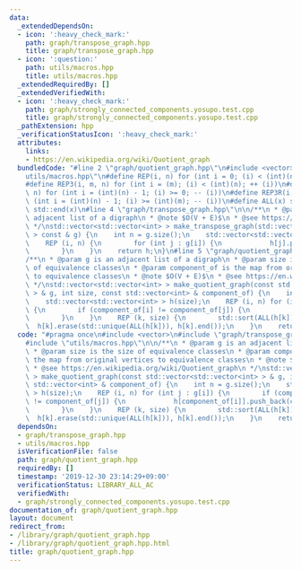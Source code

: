 ```yaml
---
data:
  _extendedDependsOn:
  - icon: ':heavy_check_mark:'
    path: graph/transpose_graph.hpp
    title: graph/transpose_graph.hpp
  - icon: ':question:'
    path: utils/macros.hpp
    title: utils/macros.hpp
  _extendedRequiredBy: []
  _extendedVerifiedWith:
  - icon: ':heavy_check_mark:'
    path: graph/strongly_connected_components.yosupo.test.cpp
    title: graph/strongly_connected_components.yosupo.test.cpp
  _pathExtension: hpp
  _verificationStatusIcon: ':heavy_check_mark:'
  attributes:
    links:
    - https://en.wikipedia.org/wiki/Quotient_graph
  bundledCode: "#line 2 \"graph/quotient_graph.hpp\"\n#include <vector>\n#line 2 \"\
    utils/macros.hpp\"\n#define REP(i, n) for (int i = 0; (i) < (int)(n); ++ (i))\n\
    #define REP3(i, m, n) for (int i = (m); (i) < (int)(n); ++ (i))\n#define REP_R(i,\
    \ n) for (int i = (int)(n) - 1; (i) >= 0; -- (i))\n#define REP3R(i, m, n) for\
    \ (int i = (int)(n) - 1; (i) >= (int)(m); -- (i))\n#define ALL(x) std::begin(x),\
    \ std::end(x)\n#line 4 \"graph/transpose_graph.hpp\"\n\n/**\n * @param g is an\
    \ adjacent list of a digraph\n * @note $O(V + E)$\n * @see https://en.wikipedia.org/wiki/Transpose_graph\n\
    \ */\nstd::vector<std::vector<int> > make_transpose_graph(std::vector<std::vector<int>\
    \ > const & g) {\n    int n = g.size();\n    std::vector<std::vector<int> > h(n);\n\
    \    REP (i, n) {\n        for (int j : g[i]) {\n            h[j].push_back(i);\n\
    \        }\n    }\n    return h;\n}\n#line 5 \"graph/quotient_graph.hpp\"\n\n\
    /**\n * @param g is an adjacent list of a digraph\n * @param size is the size\
    \ of equivalence classes\n * @param component_of is the map from original vertices\
    \ to equivalence classes\n * @note $O(V + E)$\n * @see https://en.wikipedia.org/wiki/Quotient_graph\n\
    \ */\nstd::vector<std::vector<int> > make_quotient_graph(const std::vector<std::vector<int>\
    \ > & g, int size, const std::vector<int> & component_of) {\n    int n = g.size();\n\
    \    std::vector<std::vector<int> > h(size);\n    REP (i, n) for (int j : g[i])\
    \ {\n        if (component_of[i] != component_of[j]) {\n            h[component_of[i]].push_back(component_of[j]);\n\
    \        }\n    }\n    REP (k, size) {\n        std::sort(ALL(h[k]));\n      \
    \  h[k].erase(std::unique(ALL(h[k])), h[k].end());\n    }\n    return h;\n}\n"
  code: "#pragma once\n#include <vector>\n#include \"graph/transpose_graph.hpp\"\n\
    #include \"utils/macros.hpp\"\n\n/**\n * @param g is an adjacent list of a digraph\n\
    \ * @param size is the size of equivalence classes\n * @param component_of is\
    \ the map from original vertices to equivalence classes\n * @note $O(V + E)$\n\
    \ * @see https://en.wikipedia.org/wiki/Quotient_graph\n */\nstd::vector<std::vector<int>\
    \ > make_quotient_graph(const std::vector<std::vector<int> > & g, int size, const\
    \ std::vector<int> & component_of) {\n    int n = g.size();\n    std::vector<std::vector<int>\
    \ > h(size);\n    REP (i, n) for (int j : g[i]) {\n        if (component_of[i]\
    \ != component_of[j]) {\n            h[component_of[i]].push_back(component_of[j]);\n\
    \        }\n    }\n    REP (k, size) {\n        std::sort(ALL(h[k]));\n      \
    \  h[k].erase(std::unique(ALL(h[k])), h[k].end());\n    }\n    return h;\n}\n"
  dependsOn:
  - graph/transpose_graph.hpp
  - utils/macros.hpp
  isVerificationFile: false
  path: graph/quotient_graph.hpp
  requiredBy: []
  timestamp: '2019-12-30 23:14:29+09:00'
  verificationStatus: LIBRARY_ALL_AC
  verifiedWith:
  - graph/strongly_connected_components.yosupo.test.cpp
documentation_of: graph/quotient_graph.hpp
layout: document
redirect_from:
- /library/graph/quotient_graph.hpp
- /library/graph/quotient_graph.hpp.html
title: graph/quotient_graph.hpp
---
```

